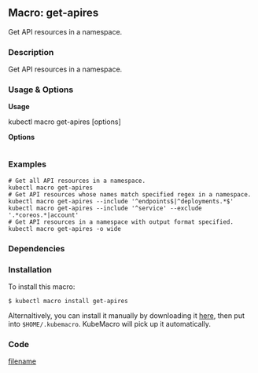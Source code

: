 ## Macro: get-apires

Get API resources in a namespace.

<!-- tabs:start -->

### **Description**


Get API resources in a namespace.



### **Usage & Options**

**Usage**

kubectl macro get-apires [options]

**Options**

```

```

### **Examples**

```shell
# Get all API resources in a namespace.
kubectl macro get-apires
# Get API resources whose names match specified regex in a namespace.
kubectl macro get-apires --include '^endpoints$|^deployments.*$'
kubectl macro get-apires --include '^service' --exclude '.*coreos.*|account'
# Get API resources in a namespace with output format specified.
kubectl macro get-apires -o wide

```

### **Dependencies**


### **Installation**

To install this macro:
```shell
$ kubectl macro install get-apires
```

Alternaltively, you can install it manually by downloading it [here](../bin/get-apires.sh), then put into `$HOME/.kubemacro`. KubeMacro will pick up it automatically.

### **Code**

[filename](../bin/get-apires.sh ':include :type=code shell')

<!-- tabs:end -->
